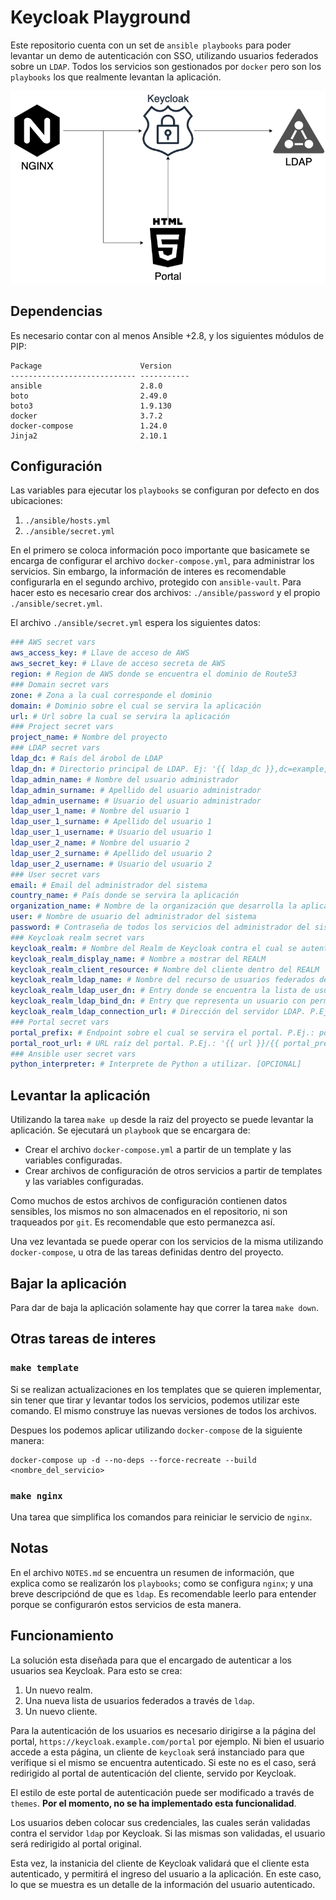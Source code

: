 # Keycloak Playground

Este repositorio cuenta con un set de `ansible playbooks` para poder levantar un demo de autenticación con SSO, utilizando usuarios federados sobre un `LDAP`. Todos los servicios son gestionados por `docker` pero son los `playbooks` los que realmente levantan la aplicación.

![Diagrama](./docs/images/diagram.png)

## Dependencias

Es necesario contar con al menos Ansible +2.8, y los siguientes módulos de PIP:

```
Package                      Version    
---------------------------- -----------
ansible                      2.8.0      
boto                         2.49.0     
boto3                        1.9.130    
docker                       3.7.2      
docker-compose               1.24.0     
Jinja2                       2.10.1     
```

## Configuración

Las variables para ejecutar los `playbooks` se configuran por defecto en dos ubicaciones:

1. `./ansible/hosts.yml`
2. `./ansible/secret.yml`

En el primero se coloca información poco importante que basicamete se encarga de configurar el archivo `docker-compose.yml`, para administrar los servicios. Sin embargo, la información de interes
es recomendable configurarla en el segundo archivo, protegido con `ansible-vault`. Para hacer esto es necesario crear dos archivos: `./ansible/password` y el propio `./ansible/secret.yml`.

El archivo `./ansible/secret.yml` espera los siguientes datos:

```yaml
### AWS secret vars
aws_access_key: # Llave de acceso de AWS
aws_secret_key: # Llave de acceso secreta de AWS
region: # Region de AWS donde se encuentra el dominio de Route53
### Domain secret vars
zone: # Zona a la cual corresponde el dominio
domain: # Dominio sobre el cual se servira la aplicación
url: # Url sobre la cual se servira la aplicación
### Project secret vars
project_name: # Nombre del proyecto
### LDAP secret vars
ldap_dc: # Raís del árobol de LDAP
ldap_dn: # Directorio principal de LDAP. Ej: '{{ ldap_dc }},dc=example,dc=com'
ldap_admin_name: # Nombre del usuario administrador
ldap_admin_surname: # Apellido del usuario administrador
ldap_admin_username: # Usuario del usuario administrador
ldap_user_1_name: # Nombre del usuario 1
ldap_user_1_surname: # Apellido del usuario 1
ldap_user_1_username: # Usuario del usuario 1
ldap_user_2_name: # Nombre del usuario 2
ldap_user_2_surname: # Apellido del usuario 2
ldap_user_2_username: # Usuario del usuario 2
### User secret vars
email: # Email del administrador del sistema
country_name: # País donde se servira la aplicación
organization_name: # Nombre de la organización que desarrolla la aplicación
user: # Nombre de usuario del administrador del sistema
password: # Contraseña de todos los servicios del administrador del sistema
### Keycloak realm secret vars
keycloak_realm: # Nombre del Realm de Keycloak contra el cual se autenticarán los usuarios.
keycloak_realm_display_name: # Nombre a mostrar del REALM
keycloak_realm_client_resource: # Nombre del cliente dentro del REALM
keycloak_realm_ldap_name: # Nombre del recurso de usuarios federados de LDAP
keycloak_realm_ldap_user_dn: # Entry donde se encuentra la lista de usuarios. P.Ej: 'ou=users,ou=groups,dc=example,dc=com'
keycloak_realm_ldap_bind_dn: # Entry que representa un usuario con permisos de lectura del servidor LDAP. P.Ej.: 'cn=admin,dc=example,dc=com'
keycloak_realm_ldap_connection_url: # Dirección del servidor LDAP. P.Ej.: 'ldap://ldap-server:389'
### Portal secret vars
portal_prefix: # Endpoint sobre el cual se servira el portal. P.Ej.: portal.
portal_root_url: # URL raíz del portal. P.Ej.: '{{ url }}/{{ portal_prefix }}'
### Ansible user secret vars
python_interpreter: # Interprete de Python a utilizar. [OPCIONAL]
```

## Levantar la aplicación

Utilizando la tarea `make up` desde la raiz del proyecto se puede levantar la aplicación. Se ejecutará un `playbook` que se encargara de:

- Crear el archivo `docker-compose.yml` a partir de un template y las variables configuradas.
- Crear archivos de configuración de otros servicios a partir de templates y las variables configuradas.

Como muchos de estos archivos de configuración contienen datos sensibles, los mismos no son almacenados en el repositorio, ni son traqueados por `git`. Es recomendable que esto permanezca así.

Una vez levantada se puede operar con los servicios de la misma utilizando `docker-compose`, u otra de las tareas definidas dentro del proyecto.

## Bajar la aplicación

Para dar de baja la aplicación solamente hay que correr la tarea `make down`.

## Otras tareas de interes

### `make template`

Si se realizan actualizaciones en los templates que se quieren implementar, sin tener que tirar y levantar todos los servicios, podemos utilizar este comando. El mismo construye las nuevas versiones de todos los archivos.

Despues los podemos aplicar utilizando `docker-compose` de la siguiente manera:

```
docker-compose up -d --no-deps --force-recreate --build <nombre_del_servicio>
```

### `make nginx`

Una tarea que simplifica los comandos para reiniciar le servicio de `nginx`.

## Notas

En el archivo `NOTES.md` se encuentra un resumen de información, que explica como se realizarón los `playbooks`; como se configura `nginx`; y una breve descripciónd de que es `ldap`. Es recomendable leerlo para entender porque se configurarón estos servicios de esta manera.

## Funcionamiento

La solución esta diseñada para que el encargado de autenticar a los usuarios sea Keycloak. Para esto se crea:

1. Un nuevo realm.
2. Una nueva lista de usuarios federados a través de `ldap`.
3. Un nuevo cliente.

Para la autenticación de los usuarios es necesario dirigirse a la página del portal, `https://keycloak.example.com/portal` por ejemplo. Ni bien el usuario accede a esta página, un cliente de `keycloak` será instanciado para que verífique si el mismo se encuentra autenticado. Si este no es el caso, será redirigido al portal de autenticación del cliente, servido por Keycloak.

El estilo de este portal de autenticación puede ser modificado a través de `themes`. **Por el momento, no se ha implementado esta funcionalidad**.

Los usuarios deben colocar sus credenciales, las cuales serán validadas contra el servidor `ldap` por Keycloak. Si las mismas son validadas, el usuario será redirigido al portal original.

Esta vez, la instanicia del cliente de Keycloak validará que el cliente esta autenticado, y permitirá el ingreso del usuario a la aplicación. En este caso, lo que se muestra es un detalle de la información del usuario autenticado.